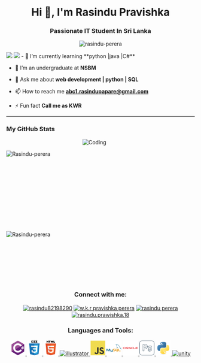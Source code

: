 <h1 align="center">Hi 👋, I'm Rasindu Pravishka</h1>
<h3 align="center">Passionate IT Student In Sri Lanka</h3>

<p align="center"> <img src="https://komarev.com/ghpvc/?username=rasindu-perera&label=Profile%20views&color=0e75b6&style=flat" alt="rasindu-perera" /> </p>
<img src="https://media1.giphy.com/media/v1.Y2lkPTc5MGI3NjExNGRmdHFmNWdrZDk2NTJybmxvcjY2ZGg4Mm9zZDNwNWJtcGVueDV0eiZlcD12MV9pbnRlcm5hbF9naWZfYnlfaWQmY3Q9Zw/xT9IgzoKnwFNmISR8I/giphy.webp"/>
<img src="https://user-images.githubusercontent.com/73097560/115834477-dbab4500-a447-11eb-908a-139a6edaec5c.gif">
- 🌱 I’m currently learning **python |java |C#**

- 🤝 I’m an undergraduate at **NSBM**

- 💬 Ask me about **web development | python | SQL**

- 📫 How to reach me **abc1.rasindupapare@gmail.com**

- ⚡ Fun fact **Call me as KWR**
---
<h3>My GitHub Stats</h3>
<img align="right" alt="Coding" width="300" src="https://cdn.dribbble.com/users/1277312/screenshots/14733298/media/39b1045e593737587dd60e42c8422d1f.gif" >

<br>
<p>&nbsp;<img align="left" src="https://github-readme-stats.vercel.app/api?username=Rasindu-perera&show_icons=true&theme=dark&locale=en" alt="Rasindu-perera" /></p>
<br><br><br><br><br><br><br><br><br><br>

<p><img align="left" src="https://github-readme-streak-stats.herokuapp.com/?user=Rasindu-perera&theme=dark" alt="Rasindu-perera" /></p>
<br><br><br><br><br><br><br><br>
<h3 align="center">Connect with me:</h3>
<p align="center">
<a href="https://twitter.com/rasindu82198290" target="blank"><img align="center" src="https://raw.githubusercontent.com/rahuldkjain/github-profile-readme-generator/master/src/images/icons/Social/twitter.svg" alt="rasindu82198290" height="30" width="40" /></a>
<a href="https://linkedin.com/in/w.k.r pravishka perera" target="blank"><img align="center" src="https://raw.githubusercontent.com/rahuldkjain/github-profile-readme-generator/master/src/images/icons/Social/linked-in-alt.svg" alt="w.k.r pravishka perera" height="30" width="40" /></a>
<a href="https://fb.com/rasindu perera" target="blank"><img align="center" src="https://raw.githubusercontent.com/rahuldkjain/github-profile-readme-generator/master/src/images/icons/Social/facebook.svg" alt="rasindu perera" height="30" width="40" /></a>
<a href="https://instagram.com/rasindu.prawishka.18" target="blank"><img align="center" src="https://raw.githubusercontent.com/rahuldkjain/github-profile-readme-generator/master/src/images/icons/Social/instagram.svg" alt="rasindu.prawishka.18" height="30" width="40" /></a>
</p>

<h3 align="center">Languages and Tools:</h3>
<p align="center"> <a href="https://www.w3schools.com/cs/" target="_blank" rel="noreferrer"> <img src="https://raw.githubusercontent.com/devicons/devicon/master/icons/csharp/csharp-original.svg" alt="csharp" width="40" height="40"/> </a> <a href="https://www.w3schools.com/css/" target="_blank" rel="noreferrer"> <img src="https://raw.githubusercontent.com/devicons/devicon/master/icons/css3/css3-original-wordmark.svg" alt="css3" width="40" height="40"/> </a> <a href="https://www.w3.org/html/" target="_blank" rel="noreferrer"> <img src="https://raw.githubusercontent.com/devicons/devicon/master/icons/html5/html5-original-wordmark.svg" alt="html5" width="40" height="40"/> </a> <a href="https://www.adobe.com/in/products/illustrator.html" target="_blank" rel="noreferrer"> <img src="https://www.vectorlogo.zone/logos/adobe_illustrator/adobe_illustrator-icon.svg" alt="illustrator" width="40" height="40"/> </a> <a href="https://developer.mozilla.org/en-US/docs/Web/JavaScript" target="_blank" rel="noreferrer"> <img src="https://raw.githubusercontent.com/devicons/devicon/master/icons/javascript/javascript-original.svg" alt="javascript" width="40" height="40"/> </a> <a href="https://www.mysql.com/" target="_blank" rel="noreferrer"> <img src="https://raw.githubusercontent.com/devicons/devicon/master/icons/mysql/mysql-original-wordmark.svg" alt="mysql" width="40" height="40"/> </a> <a href="https://www.oracle.com/" target="_blank" rel="noreferrer"> <img src="https://raw.githubusercontent.com/devicons/devicon/master/icons/oracle/oracle-original.svg" alt="oracle" width="40" height="40"/> </a> <a href="https://www.photoshop.com/en" target="_blank" rel="noreferrer"> <img src="https://raw.githubusercontent.com/devicons/devicon/master/icons/photoshop/photoshop-line.svg" alt="photoshop" width="40" height="40"/> </a> <a href="https://www.python.org" target="_blank" rel="noreferrer"> <img src="https://raw.githubusercontent.com/devicons/devicon/master/icons/python/python-original.svg" alt="python" width="40" height="40"/> </a> <a href="https://unity.com/" target="_blank" rel="noreferrer"> <img src="https://www.vectorlogo.zone/logos/unity3d/unity3d-icon.svg" alt="unity" width="40" height="40"/> </a> </p>
